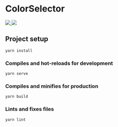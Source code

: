 # ColorSelector

<div>
    <a href="https://github.com/kamaal111/ColorSelector/actions/workflows/ci.yml">
        <img src="https://github.com/kamaal111/ColorSelector/actions/workflows/ci.yml/badge.svg?branch=main" />
    </a>
    <a href="https://codecov.io/gh/kamaal111/colorselector">
        <img src="https://codecov.io/gh/kamaal111/colorselector/branch/main/graph/badge.svg?token=O1EO84FMX0" />
    </a>
</div>

## Project setup

```
yarn install
```

### Compiles and hot-reloads for development

```
yarn serve
```

### Compiles and minifies for production

```
yarn build
```

### Lints and fixes files

```
yarn lint
```
